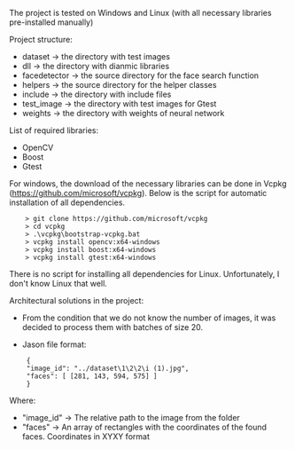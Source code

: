 The project is tested on Windows and Linux (with all necessary libraries pre-installed manually) 

Project structure:
 - dataset      -> the directory with test images 
 - dll          -> the directory with dianmic libraries 
 - facedetector -> the source directory for the face search function
 - helpers      -> the source directory for the helper classes
 - include      -> the directory with include files
 - test_image   -> the directory with test images for Gtest
 - weights      -> the directory with weights of neural network 


List of required libraries:
 - OpenCV
 - Boost
 - Gtest

For windows, the download of the necessary libraries can be done in Vcpkg (https://github.com/microsoft/vcpkg). Below is the script for automatic installation of all dependencies.   

        > git clone https://github.com/microsoft/vcpkg
        > cd vcpkg
        > .\vcpkg\bootstrap-vcpkg.bat
        > vcpkg install opencv:x64-windows
        > vcpkg install boost:x64-windows
        > vcpkg install gtest:x64-windows

There is no script for installing all dependencies for Linux. Unfortunately, I don't know Linux that well. 

Architectural solutions in the project:
 - From the condition that we do not know the number of images, it was decided to process them with batches of size 20.
 - Jason file format: 

        {
        "image_id": "../dataset\1\2\2\i (1).jpg",
        "faces": [ [281, 143, 594, 575] ]
        }
Where:
 - "image_id" -> The relative path to the image from the folder
 - "faces"    -> An array of rectangles with the coordinates of the found faces. Coordinates in XYXY format 
